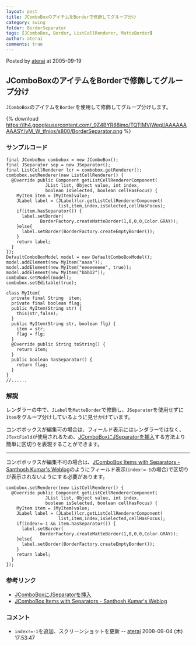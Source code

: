 ```yaml
---
layout: post
title: JComboBoxのアイテムをBorderで修飾してグループ分け
category: swing
folder: BorderSeparator
tags: [JComboBox, Border, ListCellRenderer, MatteBorder]
author: aterai
comments: true
---
```


Posted by [aterai](http://terai.xrea.jp/aterai.html) at 2005-09-19

## JComboBoxのアイテムをBorderで修飾してグループ分け
`JComboBox`のアイテムを`Border`を使用して修飾してグループ分けします。


{% download https://lh4.googleusercontent.com/_9Z4BYR88imo/TQTIMVjWegI/AAAAAAAAASY/yM_W_tfnios/s800/BorderSeparator.png %}

### サンプルコード
<pre class="prettyprint"><code>final JComboBox combobox = new JComboBox();
final JSeparator sep = new JSeparator();
final ListCellRenderer lcr = combobox.getRenderer();
combobox.setRenderer(new ListCellRenderer() {
  @Override public Component getListCellRendererComponent(
               JList list, Object value, int index,
               boolean isSelected, boolean cellHasFocus) {
    MyItem item = (MyItem)value;
    JLabel label = (JLabel)lcr.getListCellRendererComponent(
                    list,item,index,isSelected,cellHasFocus);
    if(item.hasSeparator()) {
      label.setBorder(
             BorderFactory.createMatteBorder(1,0,0,0,Color.GRAY));
    }else{
      label.setBorder(BorderFactory.createEmptyBorder());
    }
    return label;
  }
});
DefaultComboBoxModel model = new DefaultComboBoxModel();
model.addElement(new MyItem("aaaa"));
model.addElement(new MyItem("eeeeeeeee", true));
model.addElement(new MyItem("bbb12"));
combobox.setModel(model);
combobox.setEditable(true);
</code></pre>

<pre class="prettyprint"><code>class MyItem{
  private final String  item;
  private final boolean flag;
  public MyItem(String str) {
    this(str,false);
  }
  public MyItem(String str, boolean flg) {
    item = str;
    flag = flg;
  }
  @Override public String toString() {
    return item;
  }
  public boolean hasSeparator() {
    return flag;
  }
}
//......
</code></pre>

### 解説
レンダラーの中で、`JLabel`を`MatteBorder`で修飾し、`JSeparator`を使用せずに`Item`をグループ分けしているように見せかけています。

コンボボックスが編集可の場合は、フィールド表示にはレンダラーではなく、`JTextField`が使用されるため、[JComboBoxにJSeparatorを挿入](http://terai.xrea.jp/Swing/ComboBoxSeparator.html)する方法より簡単に区切りを表現することができます。

- - - -
コンボボックスが編集不可の場合は、[JComboBox Items with Separators - Santhosh Kumar's Weblog](http://www.jroller.com/santhosh/entry/jcombobox_items_with_separators)のようにフィールド表示(`index!=-1`の場合)で区切りが表示されないようにする必要があります。

<pre class="prettyprint"><code>combobox.setRenderer(new ListCellRenderer() {
  @Override public Component getListCellRendererComponent(
               JList list, Object value, int index,
               boolean isSelected, boolean cellHasFocus) {
    MyItem item = (MyItem)value;
    JLabel label = (JLabel)lcr.getListCellRendererComponent(
                    list,item,index,isSelected,cellHasFocus);
    if(index!=-1 &amp;&amp; item.hasSeparator()) {
      label.setBorder(
             BorderFactory.createMatteBorder(1,0,0,0,Color.GRAY));
    }else{
      label.setBorder(BorderFactory.createEmptyBorder());
    }
    return label;
  }
});
</code></pre>

### 参考リンク
- [JComboBoxにJSeparatorを挿入](http://terai.xrea.jp/Swing/ComboBoxSeparator.html)
- [JComboBox Items with Separators - Santhosh Kumar's Weblog](http://www.jroller.com/santhosh/entry/jcombobox_items_with_separators)

<!-- dummy comment line for breaking list -->

### コメント
- `index!=-1`を追加、スクリーンショットを更新 -- [aterai](http://terai.xrea.jp/aterai.html) 2008-09-04 (木) 17:53:47

<!-- dummy comment line for breaking list -->


